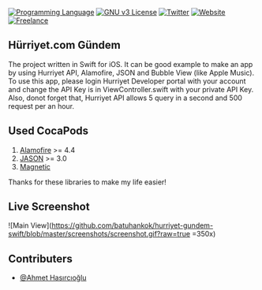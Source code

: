 [![Programming Language](https://img.shields.io/badge/language-SWIFT-green.svg?style=flat)](#)
[![GNU v3 License](https://img.shields.io/badge/license-GNU-yellow.svg?style=flat)](http://choosealicense.com/licenses/gpl-3.0/)
[![Twitter](https://img.shields.io/badge/twitter-@BatuhanKok-blue.svg?style=flat)](http://twitter.com/BatuhanKok)
[![Website](https://img.shields.io/badge/website-batuhan.me-lightgrey.svg?style=flat)](http://batuhan.me)
[![Freelance](https://img.shields.io/badge/hire_me-yes!-brightgreen.svg?style=flat)](http://batuhan.me/contact)

## Hürriyet.com Gündem
The project written in Swift for iOS. It can be good example to make an app by using Hurriyet API, Alamofire, JSON and Bubble View (like Apple Music). To use this app, please login Hurriyet Developer portal with your account and change the API Key is in ViewController.swift with your private API Key. Also, donot forget that, Hurriyet API allows 5 query in a second and 500 request per an hour.

## Used CocaPods
1. [Alamofire] >= 4.4
2. [JASON] >= 3.0
3. [Magnetic]

Thanks for these libraries to make my life easier!

## Live Screenshot
![Main View](https://github.com/batuhankok/hurriyet-gundem-swift/blob/master/screenshots/screenshot.gif?raw=true =350x)

## Contributers
- [@Ahmet Hasırcıoğlu]


[@Ahmet Hasırcıoğlu]: https://github.com/roxaxis
[Alamofire]: https://github.com/Alamofire/Alamofire
[JASON]: https://github.com/delba/JASON
[Magnetic]: https://github.com/efremidze/Magnetic